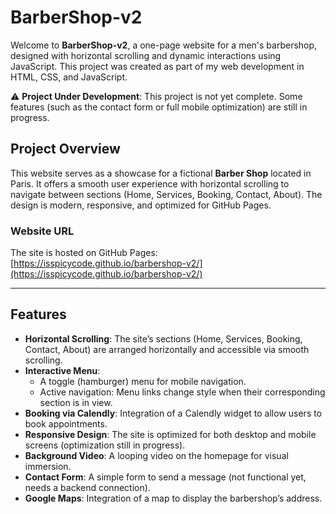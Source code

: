 # BarberShop-v2

Welcome to **BarberShop-v2**, a one-page website for a men's barbershop, designed with horizontal scrolling and dynamic interactions using JavaScript. This project was created as part of my web development in HTML, CSS, and JavaScript.

⚠️ **Project Under Development**: This project is not yet complete. Some features (such as the contact form or full mobile optimization) are still in progress.

## Project Overview

This website serves as a showcase for a fictional **Barber Shop** located in Paris. It offers a smooth user experience with horizontal scrolling to navigate between sections (Home, Services, Booking, Contact, About). The design is modern, responsive, and optimized for GitHub Pages.

### Website URL
The site is hosted on GitHub Pages: [https://isspicycode.github.io/barbershop-v2/](https://isspicycode.github.io/barbershop-v2/)

---

## Features

- **Horizontal Scrolling**: The site’s sections (Home, Services, Booking, Contact, About) are arranged horizontally and accessible via smooth scrolling.
- **Interactive Menu**:
  - A toggle (hamburger) menu for mobile navigation.
  - Active navigation: Menu links change style when their corresponding section is in view.
- **Booking via Calendly**: Integration of a Calendly widget to allow users to book appointments.
- **Responsive Design**: The site is optimized for both desktop and mobile screens (optimization still in progress).
- **Background Video**: A looping video on the homepage for visual immersion.
- **Contact Form**: A simple form to send a message (not functional yet, needs a backend connection).
- **Google Maps**: Integration of a map to display the barbershop’s address.
